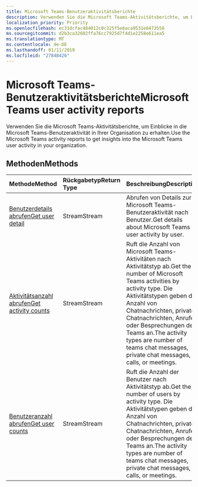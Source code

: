 ```yaml
---
title: Microsoft Teams-Benutzeraktivitätsberichte
description: Verwenden Sie die Microsoft Teams-Aktivitätsberichte, um Einblicke in die Microsoft Teams-Benutzeraktivität in Ihrer Organisation zu erhalten.
localization_priority: Priority
ms.openlocfilehash: ec31dcfac484012c0c325f5e6aca9531e8473558
ms.sourcegitcommit: d2b3ca32602ffa76cc7925d7f4d1e2258e611ea5
ms.translationtype: MT
ms.contentlocale: de-DE
ms.lasthandoff: 01/11/2019
ms.locfileid: "27848426"
---
```

# <a name="microsoft-teams-user-activity-reports"></a><span data-ttu-id="d2d75-103">Microsoft Teams-Benutzeraktivitätsberichte</span><span class="sxs-lookup"><span data-stu-id="d2d75-103">Microsoft Teams user activity reports</span></span>

<span data-ttu-id="d2d75-104">Verwenden Sie die Microsoft Teams-Aktivitätsberichte, um Einblicke in die Microsoft Teams-Benutzeraktivität in Ihrer Organisation zu erhalten.</span><span class="sxs-lookup"><span data-stu-id="d2d75-104">Use the Microsoft Teams activity reports to get insights into the Microsoft Teams user activity in your organization.</span></span>

## <a name="methods"></a><span data-ttu-id="d2d75-105">Methoden</span><span class="sxs-lookup"><span data-stu-id="d2d75-105">Methods</span></span>

| <span data-ttu-id="d2d75-106">Methode</span><span class="sxs-lookup"><span data-stu-id="d2d75-106">Method</span></span>                                   | <span data-ttu-id="d2d75-107">Rückgabetyp</span><span class="sxs-lookup"><span data-stu-id="d2d75-107">Return Type</span></span> | <span data-ttu-id="d2d75-108">Beschreibung</span><span class="sxs-lookup"><span data-stu-id="d2d75-108">Description</span></span>                              |
| :--------------------------------------- | :---------- | :--------------------------------------- |
| [<span data-ttu-id="d2d75-109">Benutzerdetails abrufen</span><span class="sxs-lookup"><span data-stu-id="d2d75-109">Get user detail</span></span>](../api/reportroot-getteamsuseractivityuserdetail.md) | <span data-ttu-id="d2d75-110">Stream</span><span class="sxs-lookup"><span data-stu-id="d2d75-110">Stream</span></span>      | <span data-ttu-id="d2d75-111">Abrufen von Details zur Microsoft Teams-Benutzeraktivität nach Benutzer.</span><span class="sxs-lookup"><span data-stu-id="d2d75-111">Get details about Microsoft Teams user activity by user.</span></span> |
| [<span data-ttu-id="d2d75-112">Aktivitätsanzahl abrufen</span><span class="sxs-lookup"><span data-stu-id="d2d75-112">Get activity counts</span></span>](../api/reportroot-getteamsuseractivitycounts.md) | <span data-ttu-id="d2d75-113">Stream</span><span class="sxs-lookup"><span data-stu-id="d2d75-113">Stream</span></span>      | <span data-ttu-id="d2d75-114">Ruft die Anzahl von Microsoft Teams-Aktivitäten nach Aktivitätstyp ab.</span><span class="sxs-lookup"><span data-stu-id="d2d75-114">Get the number of Microsoft Teams activities by activity type.</span></span> <span data-ttu-id="d2d75-115">Die Aktivitätstypen geben die Anzahl von Chatnachrichten, privaten Chatnachrichten, Anrufen oder Besprechungen der Teams an.</span><span class="sxs-lookup"><span data-stu-id="d2d75-115">The activity types are number of teams chat messages, private chat messages, calls, or meetings.</span></span> |
| [<span data-ttu-id="d2d75-116">Benutzeranzahl abrufen</span><span class="sxs-lookup"><span data-stu-id="d2d75-116">Get user counts</span></span>](../api/reportroot-getteamsuseractivityusercounts.md) | <span data-ttu-id="d2d75-117">Stream</span><span class="sxs-lookup"><span data-stu-id="d2d75-117">Stream</span></span>      | <span data-ttu-id="d2d75-118">Ruft die Anzahl der Benutzer nach Aktivitätstyp ab.</span><span class="sxs-lookup"><span data-stu-id="d2d75-118">Get the number of users by activity type.</span></span> <span data-ttu-id="d2d75-119">Die Aktivitätstypen geben die Anzahl von Chatnachrichten, privaten Chatnachrichten, Anrufen oder Besprechungen der Teams an.</span><span class="sxs-lookup"><span data-stu-id="d2d75-119">The activity types are number of teams chat messages, private chat messages, calls, or meetings.</span></span> |
